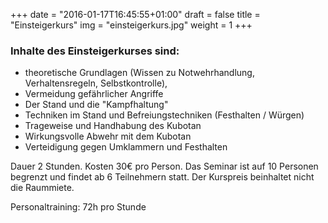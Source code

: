 +++
date = "2016-01-17T16:45:55+01:00"
draft = false
title = "Einsteigerkurs"
img = "einsteigerkurs.jpg"
weight = 1
+++
### Inhalte des Einsteigerkurses sind:
 - theoretische Grundlagen (Wissen zu Notwehrhandlung, Verhaltensregeln, Selbstkontrolle),
 - Vermeidung gefährlicher Angriffe
 - Der Stand und die "Kampfhaltung"
 - Techniken im Stand und Befreiungstechniken (Festhalten / Würgen) 
 - Trageweise und Handhabung des Kubotan
 - Wirkungsvolle Abwehr mit dem Kubotan 
 - Verteidigung gegen Umklammern und Festhalten

Dauer 2 Stunden.
Kosten 30€ pro Person. Das Seminar ist auf 10 Personen begrenzt und findet ab 6 Teilnehmern statt. Der Kurspreis beinhaltet nicht die Raummiete.

Personaltraining: 72h pro Stunde
